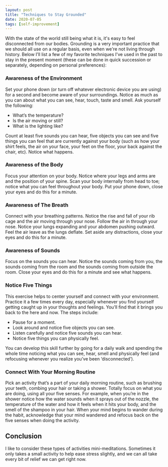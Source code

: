 ```yaml
---
layout: post
title: "Techniques to Stay Grounded"
date: 2020-07-05
tags: [self-improvement] 
---
```


With the state of the world still being what it is, it's easy to feel disconnected from our bodies. Grounding is a very important practice that we should all use on a regular basis, even when we're not living through history. Below I’ll list a few of my favorite techniques I've used in the past to stay in the present moment (these can be done in quick succession or separately, depending on personal preferences):

### Awareness of the Environment

Set your phone down (or turn off whatever electronic device you are using) for a second and become aware of your surroundings. Notice as much as you can about what you can see, hear, touch, taste and smell. Ask yourself the following:
* What’s the temperature?
* Is the air moving or still?
* What is the lighting like?

Count at least five sounds you can hear, five objects you can see and five things you can feel that are currently against your body (such as how your shirt feels, the air on your face, your feet on the floor, your back against the chair, etc). Notice what happens.

 ### Awareness of the Body

Focus your attention on your body. Notice where your legs and arms are and the position of your spine. Scan your body internally from head to toe; notice what you can feel throughout your body. Put your phone down, close your eyes and do this for a minute.

### Awareness of The Breath

Connect with your breathing patterns. Notice the rise and fall of your rib cage and the air moving through your nose. Follow the air in through your nose. Notice your lungs expanding and your abdomen pushing outward. Feel the air leave as the lungs deflate. Set aside any distractions, close your eyes and do this for a minute.

### Awareness of Sounds

Focus on the sounds you can hear. Notice the sounds coming from you, the sounds coming from the room and the sounds coming from outside the room. Close your eyes and do this for a minute and see what happens.

### Notice Five Things

This exercise helps to center yourself and connect with your environment. Practice it a few times every day, especially whenever you find yourself getting caught up in your thoughts and feelings. You’ll find that it brings you back to the here and now. The steps include:

* Pause for a moment.
* Look around and notice five objects you can see.
* Listen carefully and notice five sounds you can hear.
* Notice five things you can physically feel.

You can develop this skill further by going for a daily walk and spending the whole time noticing what you can see, hear, smell and physically feel (and refocusing whenever you realize you’ve been ‘disconnected’).

### Connect With Your Morning Routine

Pick an activity that’s a part of your daily morning routine, such as brushing your teeth, combing your hair or taking a shower. Totally focus on what you are doing, using all your five senses. For example, when you’re in the shower notice how the water sounds when it sprays out of the nozzle, the temperature of the water and how it feels when it hits your body, and the smell of the shampoo in your hair. When your mind begins to wander during the habit, acknowledge that your mind wandered and refocus back on the five senses when doing the activity.

## Conclusion

I like to consider these types of activities mini-meditations. Sometimes it only takes a small activity to help ease stress slightly, and we can all take every bit of relief we can get right now. 
